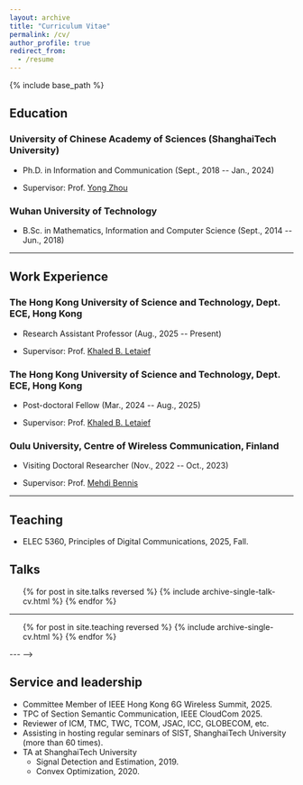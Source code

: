 ```yaml
---
layout: archive
title: "Curriculum Vitae"
permalink: /cv/
author_profile: true
redirect_from:
  - /resume
---
```


{% include base_path %}

## Education

### University of Chinese Academy of Sciences (ShanghaiTech University)

- Ph.D. in Information and Communication (Sept., 2018 -- Jan., 2024)

- Supervisor: Prof. [Yong Zhou](https://faculty.sist.shanghaitech.edu.cn/faculty/zhouyong/index.html)
  
### Wuhan University of Technology

- B.Sc. in Mathematics, Information and Computer Science  (Sept., 2014 -- Jun., 2018)

---

## Work Experience

### The Hong Kong University of Science and Technology, Dept. ECE, Hong Kong

- Research Assistant Professor (Aug., 2025 -- Present)

- Supervisor: Prof. [Khaled B. Letaief](https://facultyprofiles.hkust.edu.hk/profiles.php?profile=khaled-ben-letaief-eekhaled)

### The Hong Kong University of Science and Technology, Dept. ECE, Hong Kong

- Post-doctoral Fellow (Mar., 2024 -- Aug., 2025)

- Supervisor: Prof. [Khaled B. Letaief](https://facultyprofiles.hkust.edu.hk/profiles.php?profile=khaled-ben-letaief-eekhaled)

### Oulu University, Centre of Wireless Communication, Finland

- Visiting Doctoral Researcher (Nov., 2022 -- Oct., 2023)

- Supervisor: Prof. [Mehdi Bennis](https://sites.google.com/view/dr-mehdi-bennis/home)

---

## Teaching

- ELEC 5360, Principles of Digital Communications, 2025, Fall.

<!-- ## Publications

  <ul>{% for post in site.publications reversed %}
    {% include archive-single-cv.html %}
  {% endfor %}</ul>
  
---; -->

## Talks

  <ul>{% for post in site.talks reversed %}
    {% include archive-single-talk-cv.html  %}
  {% endfor %}</ul>

--- 



  <ul>{% for post in site.teaching reversed %}
    {% include archive-single-cv.html %}
  {% endfor %}</ul>

---  -->

## Service and leadership

- Committee Member of IEEE Hong Kong 6G Wireless Summit, 2025.
- TPC of Section Semantic Communication, IEEE CloudCom 2025.
- Reviewer of ICM, TMC, TWC, TCOM, JSAC, ICC, GLOBECOM, etc.
- Assisting in hosting regular seminars of SIST, ShanghaiTech University (more than 60 times).
- TA at ShanghaiTech University
  - Signal Detection and Estimation, 2019.
  - Convex Optimization, 2020.
